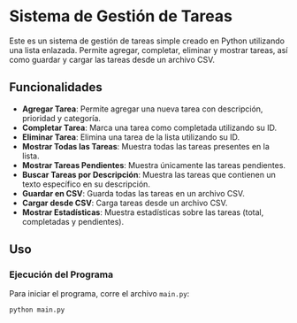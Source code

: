 # Sistema de Gestión de Tareas

Este es un sistema de gestión de tareas simple creado en Python utilizando una lista enlazada. Permite agregar, completar, eliminar y mostrar tareas, así como guardar y cargar las tareas desde un archivo CSV.

## Funcionalidades

- **Agregar Tarea**: Permite agregar una nueva tarea con descripción, prioridad y categoría.
- **Completar Tarea**: Marca una tarea como completada utilizando su ID.
- **Eliminar Tarea**: Elimina una tarea de la lista utilizando su ID.
- **Mostrar Todas las Tareas**: Muestra todas las tareas presentes en la lista.
- **Mostrar Tareas Pendientes**: Muestra únicamente las tareas pendientes.
- **Buscar Tareas por Descripción**: Muestra las tareas que contienen un texto específico en su descripción.
- **Guardar en CSV**: Guarda todas las tareas en un archivo CSV.
- **Cargar desde CSV**: Carga tareas desde un archivo CSV.
- **Mostrar Estadísticas**: Muestra estadísticas sobre las tareas (total, completadas y pendientes).

## Uso

### Ejecución del Programa

Para iniciar el programa,  corre el archivo `main.py`:

```bash
python main.py
